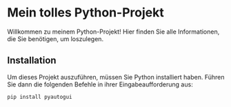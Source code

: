 # Mein tolles Python-Projekt

Willkommen zu meinem Python-Projekt! Hier finden Sie alle Informationen, die Sie benötigen, um loszulegen.

## Installation

Um dieses Projekt auszuführen, müssen Sie Python installiert haben. Führen Sie dann die folgenden Befehle in ihrer Eingabeaufforderung aus:

`pip install pyautogui`
